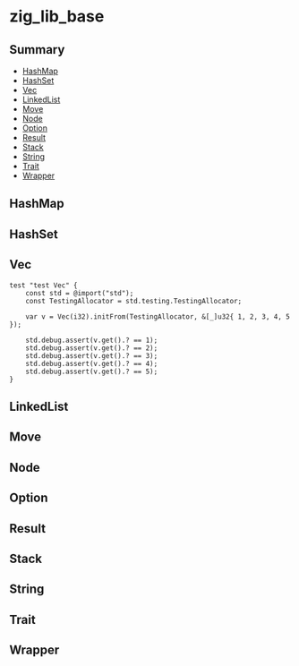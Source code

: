 # zig_lib_base

## Summary

* [HashMap](#hashmap)
* [HashSet](#hashset)
* [Vec](#vec)
* [LinkedList](#linkedlist)
* [Move](#move)
* [Node](#node)
* [Option](#option)
* [Result](#result)
* [Stack](#stack)
* [String](#string)
* [Trait](#trait)
* [Wrapper](#wrapper)

## HashMap

## HashSet

## Vec

```zig
test "test Vec" {
    const std = @import("std");
    const TestingAllocator = std.testing.TestingAllocator;

    var v = Vec(i32).initFrom(TestingAllocator, &[_]u32{ 1, 2, 3, 4, 5 });

    std.debug.assert(v.get().? == 1);
    std.debug.assert(v.get().? == 2);
    std.debug.assert(v.get().? == 3);
    std.debug.assert(v.get().? == 4);
    std.debug.assert(v.get().? == 5);
}
```

## LinkedList

## Move

## Node

## Option

## Result

## Stack

## String

## Trait

## Wrapper